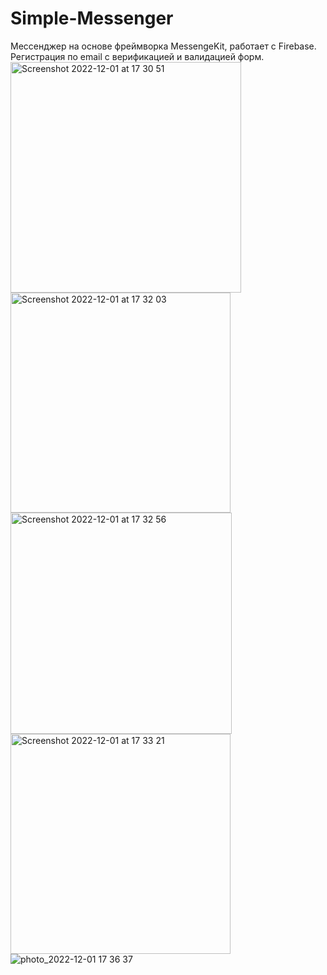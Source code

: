 # Simple-Messenger

Мессенджер на основе фреймворка MessengeKit, работает с Firebase.
Регистрация по email с верификацией и валидацией форм.
<img width="369" alt="Screenshot 2022-12-01 at 17 30 51" src="https://user-images.githubusercontent.com/102033935/205672534-4f5850b7-3bd2-4b6f-9b3f-5eab6d54b492.png">
<img width="352" alt="Screenshot 2022-12-01 at 17 32 03" src="https://user-images.githubusercontent.com/102033935/205672523-c525aba7-3490-42a3-8d9c-0c0e3e4b4163.png">
<img width="354" alt="Screenshot 2022-12-01 at 17 32 56" src="https://user-images.githubusercontent.com/102033935/205672540-a9b4336d-a528-4132-abc4-e7ff438a73b3.png">
<img width="352" alt="Screenshot 2022-12-01 at 17 33 21" src="https://user-images.githubusercontent.com/102033935/205672543-30f1ebe8-0058-43d7-a96b-e75556c52dec.png">
![photo_2022-12-01 17 36 37](https://user-images.githubusercontent.com/102033935/205672547-5748d91a-313f-42d4-9bc6-cabab1ce294a.jpeg)
